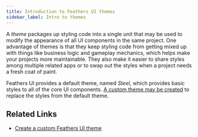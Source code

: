 ```yaml
---
title: Introduction to Feathers UI themes
sidebar_label: Intro to themes
---
```


A _theme_ packages up styling code into a single unit that may be used to modify the appearance of all UI components in the same project. One advantage of themes is that they keep styling code from getting mixed up with things like business logic and gameplay mechanics, which helps make your projects more maintainable. They also make it easier to share styles among multiple related apps or to swap out the styles when a project needs a fresh coat of paint.

Feathers UI provides a default theme, named _Steel_, which provides basic styles to all of the core UI components. [A custom theme may be created](./custom-themes.md) to replace the styles from the default theme.

## Related Links

- [Create a custom Feathers UI theme](./custom-themes.md)
